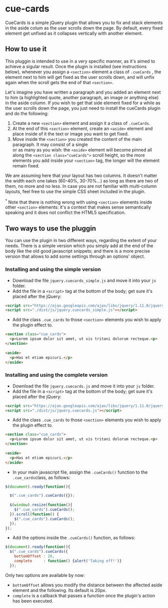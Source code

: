 # cue-cards


CueCards is a simple jQuery plugin that allows you to fix and stack elements in the aside colum as the user scrolls down the page. By default, every fixed element get unfixed as it collapses vertically with another element. 

## How to use it

This pluggin is intended to use in a very specific manner, as it's aimed to achieve a sigular result. Once the plugin is installed (see instructions below), whenever you assign a ```<section>``` element a class of ```.cueCards``` , the element next to him will get fixed as the user scrolls down, and will unfix again when the scroll gets the end of that ```<section>```. 

Let's imagine you have written a paragraph and you added an element next to him (a highlighted quote, another paragraph, an image or anything else) in the aside column. If you wish to get that side element fixed for a while as the user scrolls down the page, you just need to install the cueCards plugin and do the following:

1. Create a new ```<section>``` element and assign it a class of ```.cueCards```.
2. At the end of this ```<section>``` element, create an ```<aside>``` element and place inside of it the text or image you want to get fixed.
3. Move inside the ```<section>``` you created the content of the main paragraph. It may consist of a single <div> or as many as you wish: the ```<aside>``` element will become pinned all along the ```<section class="cueCards">``` scroll height, so the more elements you add inside your ```<section>``` tag, the longer will the element remain fixed. 

We are assuming here that your layout has two columns. It doesn't matter the width each one takes (60-40%, 30-70%...) as long as there are two of them, no more and no less. In case you are not familiar with multi-column layouts, feel free to use the simple CSS sheet included in the plugin. 

<sup>*</sup> Note that there is nothing wrong with using ```<section>``` elements inside other ```<section>``` elements: it's a context that makes sense semantically speaking and it does not conflict the HTML5 specification. 

## Two ways to use the pluggin

You can use the plugin in two different ways, regarding the extent of your needs. There is a simple version which you simply add at the end of the body like the old good javascript snippets; and there is a more precise version that allows to add some settings through an options' object.

### Installing and using the simple version

  - Download the file ```jquery.cuecards_simple.js``` and move it into your ```js``` folder.
  - Add the file in a ```<script>``` tag at the bottom of the body; get sure it's placed after the jQuery:

```html
<script src="https://ajax.googleapis.com/ajax/libs/jquery/1.11.0/jquery.min.js"></script>
<script src="./dist/js/jquery.cuecards_simple.js"></script>
```

  - Add the class ```.cue_cards``` to those ```<section>``` elements you wish to apply the plugin effect to.

```html
<section class="cue_cards">
  <p>Lorem ipsum dolor sit amet, ut vis tritani dolorum recteque.<p>
</section>
  
<aside>
  <p>Has et etiam epicuri.</p>
</aside>
```

### Installing and using the complete version

  - Download the file ```jquery.cuecards.js``` and move it into your ```js``` folder.
  - Add the file in a ```<script>``` tag at the bottom of the body; get sure it's placed after the jQuery:
```html
<script src="https://ajax.googleapis.com/ajax/libs/jquery/1.11.0/jquery.min.js"></script>
<script src="./dist/js/jquery.cuecards.js"></script>
```
  - Add the class ```.cue_cards``` to those ```<section>``` elements you wish to apply the plugin effect to.
```html
<section class="cue_cards">
  <p>Lorem ipsum dolor sit amet, ut vis tritani dolorum recteque.<p>
</section>
  
<aside>
  <p>Has et etiam epicuri.</p>
</aside>
```

  - In your main javascript file, assign the ```.cueCards()``` function to the ```.cue_cards```class, as follows:

```js
$(document).ready(function(){

  $(".cue_cards").cueCards({});
  
  $(window).resize(function(){
    $(".cue_cards").cueCards();
  }).scroll(function() {
    $(".cue_cards").cueCards();
  });
});
```
  - Add the options inside the ```.cueCards()``` function, as follows:

```js
$(document).ready(function(){
  $(".cue_cards").cueCards({
    bottomOffset : 20,
    complete     : function() {alert('Taking off!')}
  });
```  

Only two options are available by now: 
  - ```bottomOffset``` allows you modify the distance between the affected aside element and the following. Its default is 20px.
  - ```complete``` is a callback that passes a function once the plugin's action has been executed.
